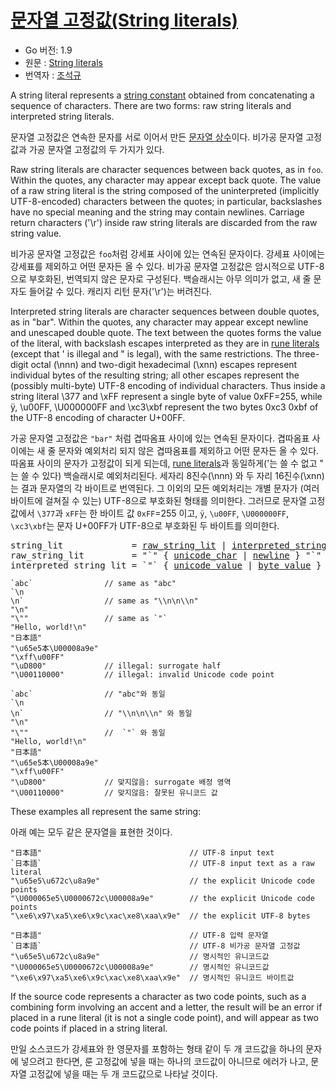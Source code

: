 # [문자열 고정값(String literals)](#string-literals)

 * Go 버전: 1.9
 * 원문 : [String literals](https://golang.org/ref/spec#String_literals)
 * 번역자 : [조석규](@ezaurum)

A string literal represents a [string constant](/Constants/) obtained from concatenating a sequence of characters. There are two forms: raw string literals and interpreted string literals.

문자열 고정값은 연속한 문자를 서로 이어서 만든 [문자열 상수](/Constants/)이다. 비가공 문자열 고정값과 가공 문자열 고정값의 두 가지가 있다.

Raw string literals are character sequences between back quotes, as in `foo`. Within the quotes, any character may appear except back quote. The value of a raw string literal is the string composed of the uninterpreted (implicitly UTF-8-encoded) characters between the quotes; in particular, backslashes have no special meaning and the string may contain newlines. Carriage return characters ('\r') inside raw string literals are discarded from the raw string value.

비가공 문자열 고정값은 `foo`처럼 강세표 사이에 있는 연속된 문자이다. 강세표 사이에는 강세표를 제외하고 어떤 문자든 올 수 있다. 비가공 문자열 고정값은 암시적으로 UTF-8으로 부호화된, 번역되지 않은 문자로 구성된다. 백슬래시는 아무 의미가 없고, 새 줄 문자도 들어갈 수 있다. 캐리지 리턴 문자('\r')는 버려진다.

Interpreted string literals are character sequences between double quotes, as in "bar". Within the quotes, any character may appear except newline and unescaped double quote. The text between the quotes forms the value of the literal, with backslash escapes interpreted as they are in [rune literals](/Lexical%20elements/rune_literals.html) (except that \' is illegal and \" is legal), with the same restrictions. The three-digit octal (\nnn) and two-digit hexadecimal (\xnn) escapes represent individual bytes of the resulting string; all other escapes represent the (possibly multi-byte) UTF-8 encoding of individual characters. Thus inside a string literal \377 and \xFF represent a single byte of value 0xFF=255, while ÿ, \u00FF, \U000000FF and \xc3\xbf represent the two bytes 0xc3 0xbf of the UTF-8 encoding of character U+00FF.

가공 문자열 고정값은 `"bar"` 처럼 겹따옴표 사이에 있는 연속된 문자이다. 겹따옴표 사이에는 새 줄 문자와 예외처리 되지 않은 겹따옴표를 제외하고 어떤 문자든 올 수 있다. 따옴표 사이의 문자가 고정값이 되게 되는데, [rune literals](/Lexical%20elements/rune_literals.html)과 동일하게(\'는 쓸 수 없고 \" 는 쓸 수 있다) 백슬래시로 예외처리된다. 세자리 8진수(\nnn) 와 두 자리 16진수(\xnn)는 결과 문자열의 각 바이트로 번역된다. 그 이외의 모든 예외처리는 개별 문자가 (여러 바이트에 걸쳐질 수 있는) UTF-8으로 부호화된 형태를 의미한다. 그러므로 문자열 고정값에서 `\377`과 `xFF`는 한 바이트 값 `0xFF`=255 이고, `ÿ`, `\u00FF`, `\U000000FF`, `\xc3\xbf`는 문자 U+00FF가 UTF-8으로 부호화된 두 바이트를 의미한다.

<pre>
<a id="string_lit">string_lit</a>             = <a href="#raw_string_lit">raw_string_lit</a> | <a href="#interpreted_string_lit">interpreted_string_lit</a> .
<a id="raw_string_lit">raw_string_lit</a>         = "`" { <a href="/Source%20code%20representation/characters.html#unicode_char">unicode_char</a> | <a href="/Source%20code%20representation/characters.html#newline">newline</a> } "`" .
<a id="interpreted_string_lit">interpreted_string_lit</a> = `"` { <a href="/Lexical%20elements/rune_literals.html#unicode_value">unicode_value</a> | <a href="/Lexical%20elements/rune_literals.html#byte_value">byte_value</a> } `"` .
</pre>

```
`abc`                // same as "abc"
`\n
\n`                  // same as "\\n\n\\n"
"\n"
"\""                 // same as `"`
"Hello, world!\n"
"日本語"
"\u65e5本\U00008a9e"
"\xff\u00FF"
"\uD800"             // illegal: surrogate half
"\U00110000"         // illegal: invalid Unicode code point
```

```
`abc`                // "abc"와 동일
`\n
\n`                  // "\\n\n\\n" 와 동일
"\n"
"\""                 //  `"` 와 동일
"Hello, world!\n"
"日本語"
"\u65e5本\U00008a9e"
"\xff\u00FF"
"\uD800"             // 맞지않음: surrogate 배정 영역
"\U00110000"         // 맞지않음: 잘못된 유니코드 값
```

These examples all represent the same string:

아래 예는 모두 같은 문자열을 표현한 것이다.

```
"日本語"                                 // UTF-8 input text
`日本語`                                 // UTF-8 input text as a raw literal
"\u65e5\u672c\u8a9e"                    // the explicit Unicode code points
"\U000065e5\U0000672c\U00008a9e"        // the explicit Unicode code points
"\xe6\x97\xa5\xe6\x9c\xac\xe8\xaa\x9e"  // the explicit UTF-8 bytes
```

```
"日本語"                                 // UTF-8 입력 문자열
`日本語`                                 // UTF-8 비가공 문자열 고정값
"\u65e5\u672c\u8a9e"                    // 명시적인 유니코드값
"\U000065e5\U0000672c\U00008a9e"        // 명시적인 유니코드값
"\xe6\x97\xa5\xe6\x9c\xac\xe8\xaa\x9e"  // 명시적인 유니코드 바이트값
```

If the source code represents a character as two code points, such as a combining form involving an accent and a letter, the result will be an error if placed in a rune literal (it is not a single code point), and will appear as two code points if placed in a string literal.

만일 소스코드가 강세표와 한 영문자를 포함하는 형태 같이 두 개 코드값을 하나의 문자에 넣으려고 한다면, 룬 고정값에 넣을 때는 하나의 코드값이 아니므로 에러가 나고, 문자열 고정값에 넣을 때는 두 개 코드값으로 나타날 것이다.
